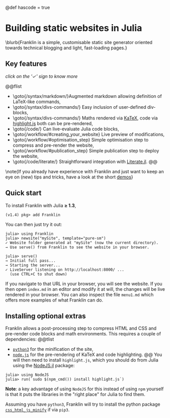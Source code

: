 @def hascode = true

<!--
reviewed: 23/11/19
-->

# Building static websites in Julia

\blurb{Franklin is a simple, customisable static site generator oriented towards technical blogging and light, fast-loading pages.}

## Key features

_click on the '&check;' sign to know more_

@@flist
* \goto{/syntax/markdown/}Augmented markdown allowing definition of LaTeX-like commands,
* \goto{/syntax/divs-commands/} Easy inclusion of user-defined div-blocks,
* \goto{/syntax/divs-commands/} Maths rendered via [KaTeX](https://katex.org/), code via [highlight.js](https://highlightjs.org) both can be pre-rendered,
* \goto{/code/} Can live-evaluate Julia code blocks,
* \goto{/workflow/#creating_your_website} Live preview of modifications,
* \goto{/workflow/#optimisation_step} Simple optimisation step to compress and pre-render the website,
* \goto{/workflow/#publication_step} Simple publication step to deploy the website,
* \goto{/code/literate/} Straightforward integration with [Literate.jl](https://github.com/fredrikekre/Literate.jl).
@@

\note{If you already have experience with Franklin and just want to keep an eye on (new) tips and tricks, have a look at the short [demos](/demos/)}

## Quick start

To install Franklin with Julia **≥ 1.3**,

```julia-repl
(v1.4) pkg> add Franklin
```

You can then just try it out:

```julia-repl
julia> using Franklin
julia> newsite("mySite", template="pure-sm")
✓ Website folder generated at "mySite" (now the current directory).
→ Use serve() from Franklin to see the website in your browser.

julia> serve()
→ Initial full pass...
→ Starting the server...
✓ LiveServer listening on http://localhost:8000/ ...
  (use CTRL+C to shut down)
```

If you navigate to that URL in your browser, you will see the website. If you then open `index.md` in an  editor and modify it at will, the changes will be live rendered in your browser.
You can also inspect the file `menu1.md` which offers more examples of what Franklin can do.

## Installing optional extras

Franklin allows a post-processing step to compress HTML and CSS and pre-render code blocks and math environments.
This requires a couple of dependencies:
@@tlist
* [`python3`](https://www.python.org/downloads/) for the minification of the site,
* [`node.js`](https://nodejs.org/en/) for the pre-rendering of KaTeX and code highlighting.
@@
You will then need to install `highlight.js`, which you should do from Julia using the [NodeJS.jl](https://github.com/davidanthoff/NodeJS.jl) package:

```julia-repl
julia> using NodeJS
julia> run(`sudo $(npm_cmd()) install highlight.js`)
```

**Note**: a key advantage of using `NodeJS` for this instead of using `npm` yourself is that it puts the libraries in the "right place" for Julia to find them.

Assuming you have `python3`, Franklin will try to install the python package [`css_html_js_minify`](https://github.com/juancarlospaco/css-html-js-minify) if via `pip3`.

